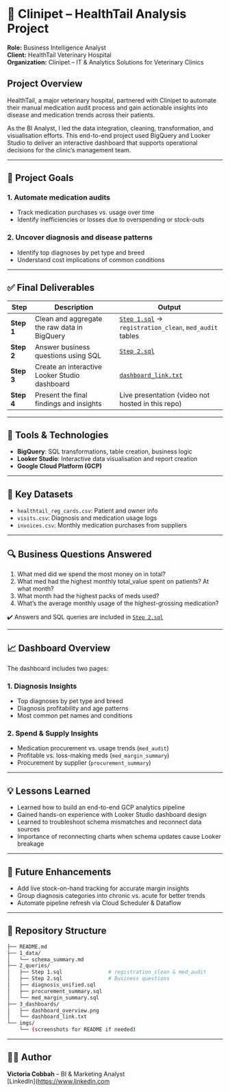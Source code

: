 # 🐾 Clinipet – HealthTail Analysis Project

**Role:** Business Intelligence Analyst  
**Client:** HealthTail Veterinary Hospital  
**Organization:** Clinipet – IT & Analytics Solutions for Veterinary Clinics 


## Project Overview
HealthTail, a major veterinary hospital, partnered with Clinipet to automate their manual medication audit process and gain actionable insights into disease and medication trends across their patients.

As the BI Analyst, I led the data integration, cleaning, transformation, and visualisation efforts. This end-to-end project used BigQuery and Looker Studio to deliver an interactive dashboard that supports operational decisions for the clinic’s management team.

---

## 🚩 Project Goals

### 1. Automate medication audits
- Track medication purchases vs. usage over time
- Identify inefficiencies or losses due to overspending or stock-outs

### 2. Uncover diagnosis and disease patterns
- Identify top diagnoses by pet type and breed
- Understand cost implications of common conditions

---

## ✅ Final Deliverables

| Step | Description | Output |
|------|-------------|--------|
| **Step 1** | Clean and aggregate the raw data in BigQuery | [`Step 1.sql`](2_queries/Step%201.sql) → `registration_clean`, `med_audit` tables |
| **Step 2** | Answer business questions using SQL | [`Step 2.sql`](2_queries/Step%202.sql) |
| **Step 3** | Create an interactive Looker Studio dashboard | [`dashboard_link.txt`](3_dashboards/dashboard_link.txt) |
| **Step 4** | Present the final findings and insights | Live presentation (video not hosted in this repo) |

---

## 🔧 Tools & Technologies

- **BigQuery**: SQL transformations, table creation, business logic
- **Looker Studio**: Interactive data visualisation and report creation
- **Google Cloud Platform (GCP)**

---

## 🧪 Key Datasets

- `healthtail_reg_cards.csv`: Patient and owner info
- `visits.csv`: Diagnosis and medication usage logs
- `invoices.csv`: Monthly medication purchases from suppliers

---

## 🔍 Business Questions Answered

1. What med did we spend the most money on in total?
2. What med had the highest monthly total_value spent on patients? At what month?
3. What month had the highest packs of meds used?
4. What’s the average monthly usage of the highest-grossing medication?

✔️ Answers and SQL queries are included in [`Step 2.sql`](2_queries/Step%202.sql)

---

## 📈 Dashboard Overview

The dashboard includes two pages:

### 1. **Diagnosis Insights**
- Top diagnoses by pet type and breed
- Diagnosis profitability and age patterns
- Most common pet names and conditions

### 2. **Spend & Supply Insights**
- Medication procurement vs. usage trends (`med_audit`)
- Profitable vs. loss-making meds (`med_margin_summary`)
- Procurement by supplier (`procurement_summary`)

---

## 💡 Lessons Learned

- Learned how to build an end-to-end GCP analytics pipeline
- Gained hands-on experience with Looker Studio dashboard design
- Learned to troubleshoot schema mismatches and reconnect data sources
- Importance of reconnecting charts when schema updates cause Looker breakage

---

## 🔄 Future Enhancements

- Add live stock-on-hand tracking for accurate margin insights
- Group diagnosis categories into chronic vs. acute for better trends
- Automate pipeline refresh via Cloud Scheduler & Dataflow

---

## 📁 Repository Structure

```bash
├── README.md
├── 1_data/
│   └── schema_summary.md
├── 2_queries/
│   ├── Step 1.sql               # registration_clean & med_audit
│   ├── Step 2.sql               # Business questions
│   ├── diagnosis_unified.sql
│   ├── procurement_summary.sql
│   └── med_margin_summary.sql
├── 3_dashboards/
│   ├── dashboard_overview.png
│   └── dashboard_link.txt
└── imgs/
    └── (screenshots for README if needed)
```

---

## 👩‍💻 Author

**Victoria Cobbah** – BI & Marketing Analyst  
[LinkedIn](https://www.linkedin.com


